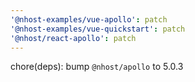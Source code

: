 ```yaml
---
'@nhost-examples/vue-apollo': patch
'@nhost-examples/vue-quickstart': patch
'@nhost/react-apollo': patch
---
```


chore(deps): bump `@nhost/apollo` to 5.0.3
